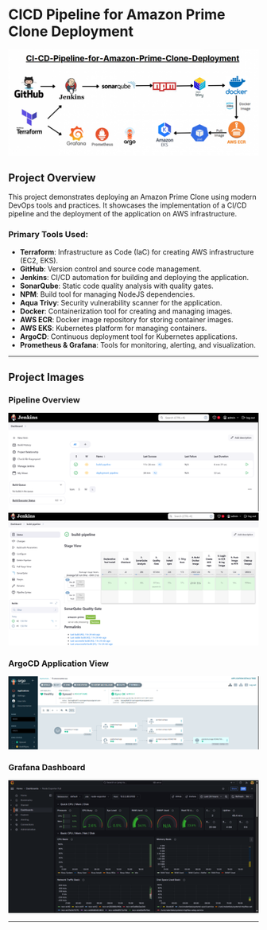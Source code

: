 # CICD Pipeline for Amazon Prime Clone Deployment
![Pipeline_Overview](./src/pipeline.png)

## Project Overview
This project demonstrates deploying an Amazon Prime Clone using modern DevOps tools and practices. It showcases the implementation of a CI/CD pipeline and the deployment of the application on AWS infrastructure.

### Primary Tools Used:
- **Terraform**: Infrastructure as Code (IaC) for creating AWS infrastructure (EC2, EKS).
- **GitHub**: Version control and source code management.
- **Jenkins**: CI/CD automation for building and deploying the application.
- **SonarQube**: Static code quality analysis with quality gates.
- **NPM**: Build tool for managing NodeJS dependencies.
- **Aqua Trivy**: Security vulnerability scanner for the application.
- **Docker**: Containerization tool for creating and managing images.
- **AWS ECR**: Docker image repository for storing container images.
- **AWS EKS**: Kubernetes platform for managing containers.
- **ArgoCD**: Continuous deployment tool for Kubernetes applications.
- **Prometheus & Grafana**: Tools for monitoring, alerting, and visualization.

---

## Project Images

### Pipeline Overview
![Builds](./src/deploy.png)
![Jenkins Overview](./src/jenkins.png)

### ArgoCD Application View
![ArgoCD View](./src/argocd.png)

### Grafana Dashboard
![Grafana View](./src/grafana.png)


---
